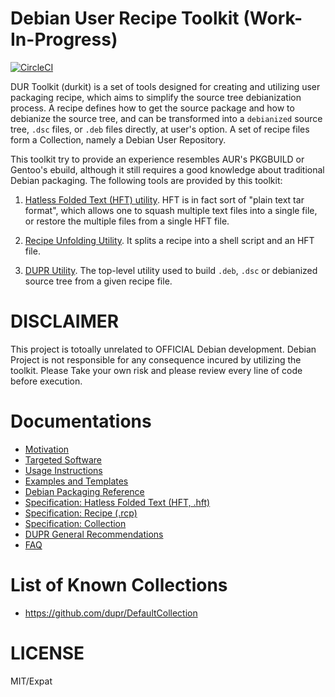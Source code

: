 Debian User Recipe Toolkit (Work-In-Progress)
===

[![CircleCI](https://circleci.com/gh/dupr/duprkit.svg?style=svg)](https://circleci.com/gh/dupr/duprkit)

DUR Toolkit (durkit) is a set of tools designed for creating and utilizing user
packaging recipe, which aims to simplify the source tree debianization process.
A recipe defines how to get the source package and how to debianize the source
tree, and can be transformed into a `debianized` source tree, `.dsc` files, or
`.deb` files directly, at user's option.  A set of recipe files form a
Collection, namely a Debian User Repository.

This toolkit try to provide an experience resembles AUR's PKGBUILD or Gentoo's
ebuild, although it still requires a good knowledge about traditional Debian
packaging. The following tools are provided by this toolkit:

1. [Hatless Folded Text (HFT) utility](./bin/hft). HFT is in fact sort of
   "plain text tar format", which allows one to squash multiple text files into
   a single file, or restore the multiple files from a single HFT file.

2. [Recipe Unfolding Utility](./bin/dunfold). It splits a recipe into a shell
   script and an HFT file.

3. [DUPR Utility](./bin/dupr). The top-level utility used to build `.deb`,
   `.dsc` or debianized source tree from a given recipe file.

# DISCLAIMER

This project is totoally unrelated to  OFFICIAL Debian development.  Debian
Project is not responsible for any consequence incured by utilizing the
toolkit.  Please Take your own risk and please review every line of code before
execution.

# Documentations

* [Motivation](./doc/motivation.md)
* [Targeted Software](./doc/targets.md)
* [Usage Instructions](./doc/instructions.md)
* [Examples and Templates](./examples)
* [Debian Packaging Reference](./doc/debpkg.md)
* [Specification: Hatless Folded Text (HFT, .hft)](./bin/hft)
* [Specification: Recipe (.rcp)](./bin/dunfold)
* [Specification: Collection](./doc/collection.md)
* [DUPR General Recommendations](./doc/general-recommendations.rst)
* [FAQ](./doc/faq.md)

# List of Known Collections

* https://github.com/dupr/DefaultCollection

# LICENSE

MIT/Expat
